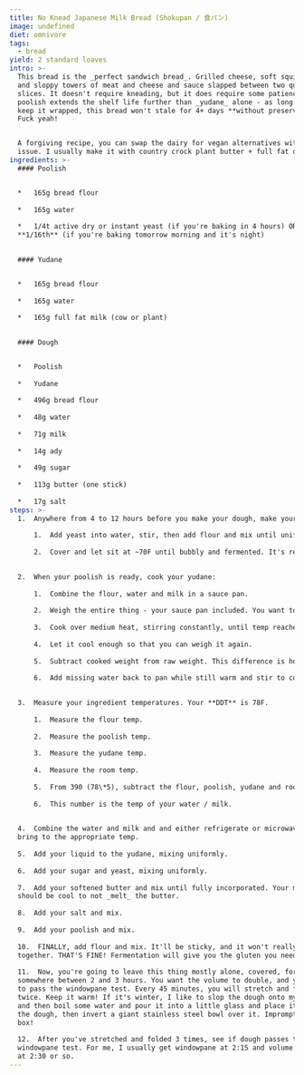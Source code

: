 ```yaml
---
title: No Knead Japanese Milk Bread (Shokupan / 食パン)
image: undefined
diet: omnivore
tags:
  - bread
yield: 2 standard loaves
intro: >-
  This bread is the _perfect sandwich bread_. Grilled cheese, soft squishy PB&Js
  and sloppy towers of meat and cheese and sauce slapped between two quivering
  slices. It doesn't require kneading, but it does require some patience. The
  poolish extends the shelf life further than _yudane_ alone - as long as you
  keep it wrapped, this bread won't stale for 4+ days **without preservatives**.
  Fuck yeah!


  A forgiving recipe, you can swap the dairy for vegan alternatives without
  issue. I usually make it with country crock plant butter + full fat oat milk.
ingredients: >-
  #### Poolish


  *   165g bread flour
      
  *   165g water
      
  *   1/4t active dry or instant yeast (if you're baking in 4 hours) OR
  **1/16th** (if you're baking tomorrow morning and it's night)
      

  #### Yudane


  *   165g bread flour
      
  *   165g water
      
  *   165g full fat milk (cow or plant)
      

  #### Dough


  *   Poolish
      
  *   Yudane
      
  *   496g bread flour
      
  *   48g water
      
  *   71g milk
      
  *   14g ady
      
  *   49g sugar
      
  *   113g butter (one stick)
      
  *   17g salt
steps: >-
  1.  Anywhere from 4 to 12 hours before you make your dough, make your poolish:
      
      1.  Add yeast into water, stir, then add flour and mix until uniform. Personally, I think using a whisk for any sort of dough is nonsense - too much sticks to the whisk. Use chopsticks!
          
      2.  Cover and let sit at ~70F until bubbly and fermented. It's ready when a blob dropped in a cup of water will float.

          
  2.  When your poolish is ready, cook your yudane:
      
      1.  Combine the flour, water and milk in a sauce pan.
          
      2.  Weigh the entire thing - your sauce pan included. You want to know how much it weighs up front so you know how much liquid you've cooked off while gelatinizing your starch.
          
      3.  Cook over medium heat, stirring constantly, until temp reaches 150F - the mixture will be pudding like in consistency.
          
      4.  Let it cool enough so that you can weigh it again.
          
      5.  Subtract cooked weight from raw weight. This difference is how much liquid you've cooked off that needs to be added back to the recipe.
          
      6.  Add missing water back to pan while still warm and stir to combine. This also helps cool the yudane and loosens it up so it won't be so difficult to remove from the pan.

          
  3.  Measure your ingredient temperatures. Your **DDT** is 78F.
      
      1.  Measure the flour temp.
          
      2.  Measure the poolish temp.
          
      3.  Measure the yudane temp.
          
      4.  Measure the room temp.
          
      5.  From 390 (78\*5), subtract the flour, poolish, yudane and room temperatures.
          
      6.  This number is the temp of your water / milk.

          
  4.  Combine the water and milk and and either refrigerate or microwave to
  bring to the appropriate temp.
      
  5.  Add your liquid to the yudane, mixing uniformly.
      
  6.  Add your sugar and yeast, mixing uniformly.
      
  7.  Add your softened butter and mix until fully incorporated. Your mixture
  should be cool to not _melt_ the butter.
      
  8.  Add your salt and mix.
      
  9.  Add your poolish and mix.
      
  10.  FINALLY, add flour and mix. It'll be sticky, and it won't really hold
  together. THAT'S FINE! Fermentation will give you the gluten you need.
      
  11.  Now, you're going to leave this thing mostly alone, covered, for
  somewhere between 2 and 3 hours. You want the volume to double, and you want
  to pass the windowpane test. Every 45 minutes, you will stretch and fold
  twice. Keep it warm! If it's winter, I like to slop the dough onto my bench
  and then boil some water and pour it into a little glass and place it next to
  the dough, then invert a giant stainless steel bowl over it. Impromptu proof
  box!
      
  12.  After you've stretched and folded 3 times, see if dough passes the
  windowpane test. For me, I usually get windowpane at 2:15 and volume doubling
  at 2:30 or so.
---
```


